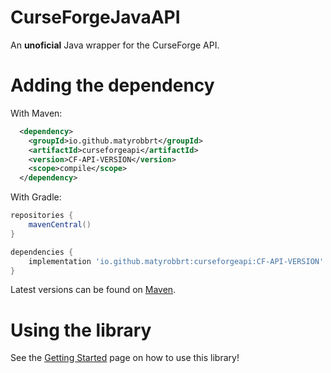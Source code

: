 # CurseForgeJavaAPI
An **unoficial** Java wrapper for the CurseForge API. 

# Adding the dependency
With Maven:
```xml
  <dependency>
    <groupId>io.github.matyrobbrt</groupId>
    <artifactId>curseforgeapi</artifactId>
    <version>CF-API-VERSION</version>
    <scope>compile</scope>
  </dependency>
```

With Gradle:
```groovy
repositories {
    mavenCentral()
}

dependencies {
    implementation 'io.github.matyrobbrt:curseforgeapi:CF-API-VERSION'
}
```

Latest versions can be found on [Maven](https://repo1.maven.org/maven2/io/github/matyrobbrt/curseforgeapi/).

# Using the library
See the [Getting Started](https://github.com/Matyrobbrt/CurseForgeJavaAPI/wiki/Get-Started) page on how to use this library!
